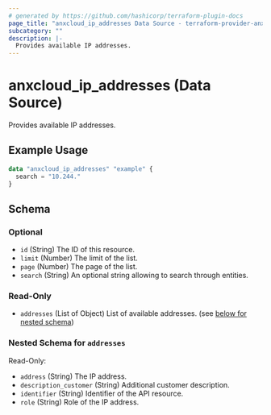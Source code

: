 ```yaml
---
# generated by https://github.com/hashicorp/terraform-plugin-docs
page_title: "anxcloud_ip_addresses Data Source - terraform-provider-anxcloud"
subcategory: ""
description: |-
  Provides available IP addresses.
---
```


# anxcloud_ip_addresses (Data Source)

Provides available IP addresses.

## Example Usage

```terraform
data "anxcloud_ip_addresses" "example" {
  search = "10.244."
}
```

<!-- schema generated by tfplugindocs -->
## Schema

### Optional

- `id` (String) The ID of this resource.
- `limit` (Number) The limit of the list.
- `page` (Number) The page of the list.
- `search` (String) An optional string allowing to search through entities.

### Read-Only

- `addresses` (List of Object) List of available addresses. (see [below for nested schema](#nestedatt--addresses))

<a id="nestedatt--addresses"></a>
### Nested Schema for `addresses`

Read-Only:

- `address` (String) The IP address.
- `description_customer` (String) Additional customer description.
- `identifier` (String) Identifier of the API resource.
- `role` (String) Role of the IP address.


